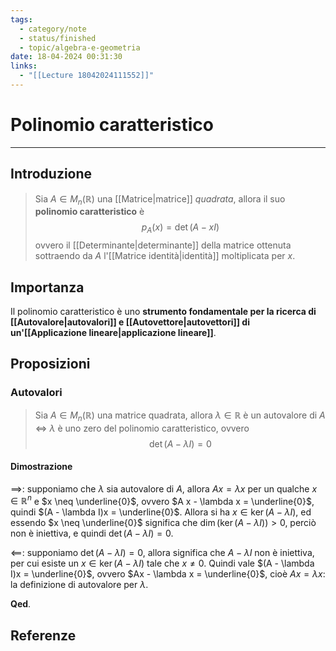 ```yaml
---
tags:
  - category/note
  - status/finished
  - topic/algebra-e-geometria
date: 18-04-2024 00:31:30
links:
  - "[[Lecture 18042024111552]]"
---
```

# Polinomio caratteristico
---
## Introduzione
> Sia $A \in M_{n} (\mathbb{R})$ una [[Matrice|matrice]] _quadrata_, allora il suo **polinomio caratteristico** è
> $$p_{A}(x) = \det(A - xI)$$
> ovvero il [[Determinante|determinante]] della matrice ottenuta sottraendo da $A$ l'[[Matrice identità|identità]] moltiplicata per $x$.

## Importanza
Il polinomio caratteristico è uno **strumento fondamentale per la ricerca di [[Autovalore|autovalori]] e [[Autovettore|autovettori]] di un'[[Applicazione lineare|applicazione lineare]]**.

## Proposizioni
### Autovalori
> Sia $A \in M_{n}(\mathbb{R})$ una matrice quadrata, allora $\lambda \in \mathbb{R}$ è un autovalore di $A$ $\iff$ $\lambda$ è uno zero del polinomio caratteristico, ovvero
> $$\det(A - \lambda I) = 0$$

#### Dimostrazione
$\implies$: supponiamo che $\lambda$ sia autovalore di $A$, allora $A x = \lambda x$ per un qualche $x \in \mathbb{R}^{n}$ e $x \neq \underline{0}$, ovvero $A x - \lambda x = \underline{0}$, quindi $(A - \lambda I)x = \underline{0}$. Allora si ha $x \in \ker(A - \lambda I)$, ed essendo $x \neq \underline{0}$ significa che $\dim(\ker(A - \lambda I)) > 0$, perciò non è iniettiva, e quindi $\det(A - \lambda I) = 0$.

$\impliedby$: supponiamo $\det(A - \lambda I) = 0$, allora significa che $A - \lambda I$ non è iniettiva, per cui esiste un $x \in \ker(A - \lambda I)$ tale che $x \neq 0$. Quindi vale $(A - \lambda I)x = \underline{0}$, ovvero $Ax - \lambda x = \underline{0}$, cioè $Ax = \lambda x$: la definizione di autovalore per $\lambda$.

**Qed**.

## Referenze